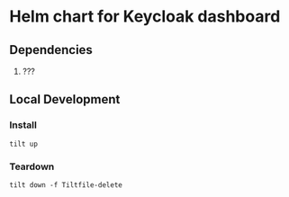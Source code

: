 # Helm chart for Keycloak dashboard


## Dependencies

1. ???

## Local Development

### Install

```
tilt up
```

### Teardown

```
tilt down -f Tiltfile-delete
```
